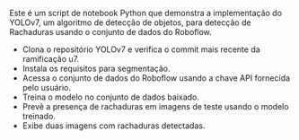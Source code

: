 Este é um script de notebook Python que demonstra a implementação do YOLOv7, um algoritmo de detecção de objetos, para detecção de Rachaduras usando o conjunto de dados do Roboflow. 
- Clona o repositório YOLOv7 e verifica o commit mais recente da ramificação u7.
- Instala os requisitos para segmentação.
- Acessa o conjunto de dados do Roboflow usando a chave API fornecida pelo usuário.
- Treina o modelo no conjunto de dados baixado.
- Prevê a presença de rachaduras em imagens de teste usando o modelo treinado.
- Exibe duas imagens com rachaduras detectadas.
